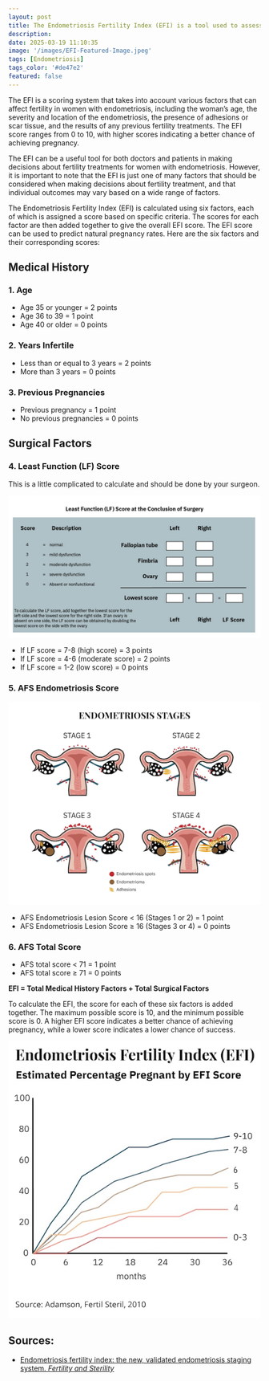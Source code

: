 ```yaml
---
layout: post
title: The Endometriosis Fertility Index (EFI) is a tool used to assess the potential fertility of women with endometriosis.
description: 
date: 2025-03-19 11:10:35
image: '/images/EFI-Featured-Image.jpeg'
tags: [Endometriosis]
tags_color: '#de47e2'
featured: false
---
```

The EFI is a scoring system that takes into account various factors that can affect fertility in women with endometriosis, including the woman’s age, the severity and location of the endometriosis, the presence of adhesions or scar tissue, and the results of any previous fertility treatments. The EFI score ranges from 0 to 10, with higher scores indicating a better chance of achieving pregnancy.

The EFI can be a useful tool for both doctors and patients in making decisions about fertility treatments for women with endometriosis. However, it is important to note that the EFI is just one of many factors that should be considered when making decisions about fertility treatment, and that individual outcomes may vary based on a wide range of factors.

The Endometriosis Fertility Index (EFI) is calculated using six factors, each of which is assigned a score based on specific criteria. The scores for each factor are then added together to give the overall EFI score. The EFI score can be used to predict natural pregnancy rates. Here are the six factors and their corresponding scores:

## Medical History

### 1. Age

- Age 35 or younger = 2 points
- Age 36 to 39 = 1 point
- Age 40 or older = 0 points

### 2. Years Infertile

- Less than or equal to 3 years = 2 points
- More than 3 years = 0 points

### 3. Previous Pregnancies

- Previous pregnancy = 1 point
- No previous pregnancies = 0 points

## Surgical Factors

### 4. Least Function (LF) Score

This is a little complicated to calculate and should be done by your surgeon.

![](/images/LF-score.jpg)

- If LF score = 7-8 (high score) = 3 points
- If LF score = 4-6 (moderate score) = 2 points
- If LF score = 1-2 (low score) = 0 points

### 5. AFS Endometriosis Score

![](/images/Endometriosis-stages.jpg)

- AFS Endometriosis Lesion Score < 16 (Stages 1 or 2) = 1 point
- AFS Endometriosis Lesion Score ≥ 16 (Stages 3 or 4) = 0 points

### 6. AFS Total Score

- AFS total score < 71 = 1 point
- AFS total score ≥ 71 = 0 points

**EFI = Total Medical History Factors + Total Surgical Factors**

To calculate the EFI, the score for each of these six factors is added together. The maximum possible score is 10, and the minimum possible score is 0. A higher EFI score indicates a better chance of achieving pregnancy, while a lower score indicates a lower chance of success.

![](/images/EFI.jpg)

## Sources:

- [Endometriosis fertility index: the new, validated endometriosis staging system. *Fertility and Sterility*](https://www.fertstert.org/article/S0015-0282\(09\)03714-5/fulltext)